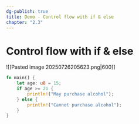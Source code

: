 ```yaml
---
dg-publish: true
title: Demo - Control flow with if & else
chapter: "2.3"
---
```

# Control flow with if & else
![[Pasted image 20250726205623.png|600]]
```rust
fn main() {
	let age: u8 = 15;
	if age >= 21 {
		println!("May purchase alcohol");
	} else {
		println!("Cannot purchase alcohol");
	}
}
```
